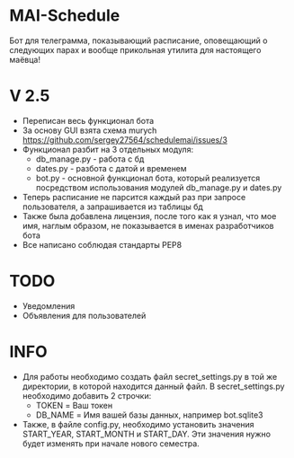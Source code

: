 # MAI-Schedule
Бот для телеграмма, показывающий расписание, оповещающий о следующих парах и вообще прикольная утилита для настоящего маёвца!

# V 2.5
- Переписан весь функционал бота
- За основу GUI взята схема murych https://github.com/sergey27564/schedulemai/issues/3
- Функционал разбит на 3 отдельных модуля:
    * db_manage.py - работа с бд
    * dates.py - разбота с датой и временем
    * bot.py - основной функционал бота, который реализуется посредством использования модулей db_manage.py и dates.py
- Теперь расписание не парсится каждый раз при запросе пользователя, а запрашивается из таблицы бд
- Также была добавлена лицензия, после того как я узнал, что мое имя, наглым образом, не показывается в именах разработчиков бота
- Все написано соблюдая стандарты PEP8

# TODO
- Уведомления
- Объявления для пользователей

# INFO
- Для работы необходимо создать файл secret_settings.py в той же
директории, в которой находится данный файл. В secret_settings.py
необходимо добавить 2 строчки:
    * TOKEN = Ваш токен
    * DB_NAME = Имя вашей базы данных, например bot.sqlite3
- Также, в файле config.py, необходимо установить значения START_YEAR, START_MONTH и
START_DAY. Эти значения нужно будет изменять при начале нового семестра.
